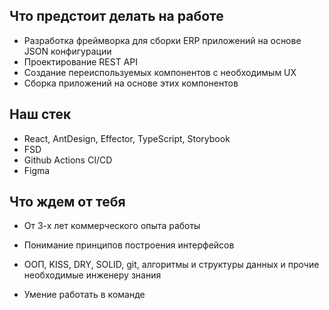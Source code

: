 ##  Что предстоит делать на работе

- Разработка фреймворка для сборки ERP приложений на основе JSON конфигурации
- Проектирование REST API 
- Создание переиспользуемых компонентов с необходимым UX
- Сборка приложений на основе этих компонентов

## Наш стек

- React, AntDesign, Effector, TypeScript, Storybook
- FSD
- Github Actions CI/CD
- Figma

## Что ждем от тебя

- От 3-х лет коммерческого опыта работы
- Понимание принципов построения интерфейсов

- ООП, KISS, DRY, SOLID, git, алгоритмы и структуры данных и прочие необходимые инженеру знания
- Умение работать в команде


